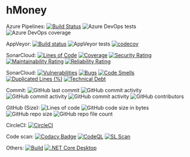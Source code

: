 # hMoney
Azure Pipelines:
[![Build Status](https://dev.azure.com/dennyshsieh/hMoney/_apis/build/status/dennys.hMoney?branchName=master)](https://dev.azure.com/dennyshsieh/hMoney/_build/latest?definitionId=1&branchName=master)
![Azure DevOps tests](https://img.shields.io/azure-devops/tests/dennyshsieh/hMoney/1?compact_message)
![Azure DevOps coverage](https://img.shields.io/azure-devops/coverage/dennyshsieh/hMoney/1)

AppVeyor:
[![Build status](https://ci.appveyor.com/api/projects/status/dg71ap4mygauhw4e?svg=true)](https://ci.appveyor.com/project/dennys/hmoney)
![AppVeyor tests](https://img.shields.io/appveyor/tests/dennys/hMoney)
[![codecov](https://codecov.io/gh/dennys/hMoney/branch/master/graph/badge.svg?token=QLY8G5739L)](https://codecov.io/gh/dennys/hMoney)

SonarCloud:
[![Lines of Code](https://sonarcloud.io/api/project_badges/measure?project=dennys_hMoney&metric=ncloc)](https://sonarcloud.io/summary/new_code?id=dennys_hMoney)
[![Coverage](https://sonarcloud.io/api/project_badges/measure?project=dennys_hMoney&metric=coverage)](https://sonarcloud.io/summary/new_code?id=dennys_hMoney)
[![Security Rating](https://sonarcloud.io/api/project_badges/measure?project=dennys_hMoney&metric=security_rating)](https://sonarcloud.io/summary/new_code?id=dennys_hMoney)
[![Maintainability Rating](https://sonarcloud.io/api/project_badges/measure?project=dennys_hMoney&metric=sqale_rating)](https://sonarcloud.io/summary/new_code?id=dennys_hMoney)
[![Reliability Rating](https://sonarcloud.io/api/project_badges/measure?project=dennys_hMoney&metric=reliability_rating)](https://sonarcloud.io/summary/new_code?id=dennys_hMoney)

SonarCloud:
[![Vulnerabilities](https://sonarcloud.io/api/project_badges/measure?project=dennys_hMoney&metric=vulnerabilities)](https://sonarcloud.io/summary/new_code?id=dennys_hMoney)
[![Bugs](https://sonarcloud.io/api/project_badges/measure?project=dennys_hMoney&metric=bugs)](https://sonarcloud.io/summary/new_code?id=dennys_hMoney)
[![Code Smells](https://sonarcloud.io/api/project_badges/measure?project=dennys_hMoney&metric=code_smells)](https://sonarcloud.io/summary/new_code?id=dennys_hMoney)
[![Duplicated Lines (%)](https://sonarcloud.io/api/project_badges/measure?project=dennys_hMoney&metric=duplicated_lines_density)](https://sonarcloud.io/summary/new_code?id=dennys_hMoney)
[![Technical Debt](https://sonarcloud.io/api/project_badges/measure?project=dennys_hMoney&metric=sqale_index)](https://sonarcloud.io/summary/new_code?id=dennys_hMoney)

Commit:
![GitHub last commit](https://img.shields.io/github/last-commit/dennys/hMoney)
![GitHub commit activity](https://img.shields.io/github/commit-activity/w/dennys/hMoney)
![GitHub commit activity](https://img.shields.io/github/commit-activity/m/dennys/hMoney)
![GitHub commit activity](https://img.shields.io/github/commit-activity/y/dennys/hMoney)
![GitHub contributors](https://img.shields.io/github/contributors/dennys/hMoney)

GitHub (Size):
![Lines of code](https://img.shields.io/tokei/lines/github/dennys/hMoney)
![GitHub code size in bytes](https://img.shields.io/github/languages/code-size/dennys/hMoney)
![GitHub repo size](https://img.shields.io/github/repo-size/dennys/hMoney)
![GitHub repo file count](https://img.shields.io/github/directory-file-count/dennys/hMoney)

CircleCI:
[![CircleCI](https://circleci.com/gh/dennys/hMoney/tree/master.svg?style=svg)](https://circleci.com/gh/dennys/hMoney/tree/master)

Code scan:
[![Codacy Badge](https://api.codacy.com/project/badge/Grade/9654ae0d5f024ba7b49233e72b4b0685)](https://app.codacy.com/gh/dennys/hMoney?utm_source=github.com&utm_medium=referral&utm_content=dennys/hMoney&utm_campaign=Badge_Grade_Settings)
[![CodeQL](https://github.com/dennys/hMoney/actions/workflows/codeql-analysis.yml/badge.svg)](https://github.com/dennys/hMoney/actions/workflows/codeql-analysis.yml)
[![SL Scan](https://github.com/dennys/hMoney/actions/workflows/shiftleft-analysis.yml/badge.svg)](https://github.com/dennys/hMoney/actions/workflows/shiftleft-analysis.yml)

Others:
[![Build](https://github.com/dennys/hMoney/actions/workflows/build.yml/badge.svg)](https://github.com/dennys/hMoney/actions/workflows/build.yml)
[![.NET Core Desktop](https://github.com/dennys/hMoney/actions/workflows/dotnet-desktop.yml/badge.svg)](https://github.com/dennys/hMoney/actions/workflows/dotnet-desktop.yml)

